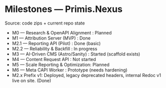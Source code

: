 # Milestones — Primis.Nexus

Source: code zips + current repo state

- M0 — Research & OpenAPI Alignment  : Planned
- M1 — Attribution Server (MVP)      : Done
- M2.1 — Reporting API (Pilot)       : Done (basic)
- M2.2 — Reliability & Backfill      : In progress
- M3 — AI-Driven CMS (Astro/Sanity)  : Started (scaffold exists)
- M4 — Content Request API           : Not started
- M5 — Scale Reporting & Optimization: Planned
- M6 — Meta CAPI Worker              : Prototype (needs hardening)
- M2.x Prefix v1: Deployed, legacy deprecated headers, internal Redoc v1 live on site. (Done)
